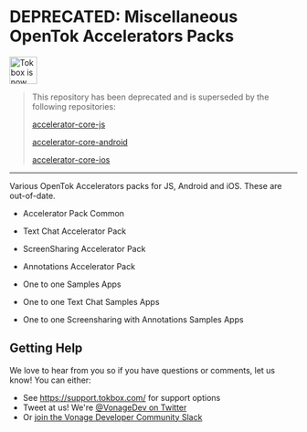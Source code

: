 # DEPRECATED: Miscellaneous OpenTok Accelerators Packs

<img src="https://assets.tokbox.com/img/vonage/Vonage_VideoAPI_black.svg" height="48px" alt="Tokbox is now known as Vonage" />

> This repository has been deprecated and is superseded by the following repositories:
>
> [accelerator-core-js](https://github.com/opentok/accelerator-core-js)
>
> [accelerator-core-android](https://github.com/opentok/accelerator-core-android)
>
> [accelerator-core-ios](https://github.com/opentok/accelerator-core-ios)

---

Various OpenTok Accelerators packs for JS, Android and iOS. These are out-of-date.

- Accelerator Pack Common

- Text Chat Accelerator Pack

- ScreenSharing Accelerator Pack

- Annotations Accelerator Pack

- One to one Samples Apps

- One to one Text Chat Samples Apps

- One to one Screensharing with Annotations Samples Apps

## Getting Help

We love to hear from you so if you have questions or comments, let us know! You can either:

- See <https://support.tokbox.com/> for support options
- Tweet at us! We're [@VonageDev on Twitter](https://twitter.com/VonageDev)
- Or [join the Vonage Developer Community Slack](https://developer.nexmo.com/community/slack)

